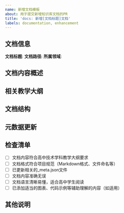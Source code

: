 ```yaml
---
name: 新增文档模板
about: 用于提交新增知识库文档的PR
title: 'docs: 新增[文档标题]文档'
labels: documentation, enhancement
---
```


## 文档信息

**文档标题**: <!-- 填写文档标题 -->
**文档路径**: <!-- 填写文档在仓库中的路径，例如 docs/information-technology/basic-knowledge/new-topic.md -->
**所属领域**: <!-- 填写文档所属的知识领域，例如 信息技术-基础知识 -->

## 文档内容概述

<!-- 简要描述本文档的主要内容和教学目标 -->

## 相关教学大纲

<!-- 列出本文档内容对应的教学大纲要点 -->

## 文档结构

<!-- 简要描述文档的结构安排 -->

## 元数据更新

<!-- 描述是否更新了相关的_meta.json文件，以及如何更新的 -->

## 检查清单

- [ ] 文档内容符合高中技术学科教学大纲要求
- [ ] 文档格式符合项目规范（Markdown格式、文件命名等）
- [ ] 已更新相关的_meta.json文件
- [ ] 文档内容准确无误
- [ ] 文档语言清晰易懂，适合高中学生阅读
- [ ] 已添加适当的图表、代码示例等辅助理解的内容（如适用）

## 其他说明

<!-- 其他需要说明的事项 -->